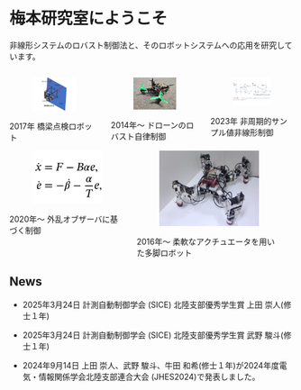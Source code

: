 <!-- # トップページ -->

<h1 class="title has-text-centered">梅本研究室にようこそ</h1>
<p class="content has-text-centered">非線形システムのロバスト制御法と、そのロボットシステムへの応用を研究しています。</p>

<!-- 画像は4:3で用意 -->
<div class="columns">
    <div class="column">
        <div class="card">
            <div class="card-image">
                <a href="./?id=/research/bridge"><figure class="image">
                <img
                    src="./img/bridge.png"
                />
                </figure></a>
            </div>
            <div class="card-content">
                <div class="content has-text-weight-semibold has-text-centered">
2017年 橋梁点検ロボット
                </div>
            </div>
        </div>
    </div>
    <div class="column">
        <div class="card">
            <div class="card-image">
                <a href="./?id=/research/drone"><figure class="image">
                <img
                    src="./img/drone.jpg"
                />
                </figure></a>
            </div>
            <div class="card-content">
                <div class="content has-text-weight-semibold has-text-centered">
2014年～ ドローンのロバスト自律制御
                </a></div>
            </div>
        </div>
    </div>
    <div class="column">
        <div class="card">
            <!-- <header class="card-header">
                <p class="card-header-title">Component</p>
            </header> -->
            <div class="card-image">
                <a href="./?id=/research/aperiodic"><figure class="image">
                <img
                    src="./img/Aperiodic.png"
                />
                </figure></a>
            </div>
            <div class="card-content">
                <div class="content has-text-weight-semibold has-text-centered has-text-inherit is-text">
2023年 非周期的サンプル値非線形制御
                </div>
            </div>
        </a></div>
    </div>
</div>
<div class="columns">
    <div class="column">
        <div class="card">
            <div class="card-image">
                <a href="./?id=/research/dob"><figure class="image">
                <img
                    src="./img/DOb.png"
                />
                </figure></a>
            </div>
            <div class="card-content">
                <div class="content has-text-weight-semibold has-text-centered has-text-inherit is-text">
2020年～ 外乱オブザーバに基づく制御
                </div>
            </div>
        </div>
    </div>
    <div class="column">
        <div class="card">
            <div class="card-image">
                <figure class="image">
                <img
                    src="./img/legged.jpg"
                />
                </figure>
            </div>
            <div class="card-content">
                <div class="content has-text-weight-medium has-text-centered">
2016年～ 柔軟なアクチュエータを用いた多脚ロボット
                </div>
            </div>
        </div>
    </div>
    <div class="column"></div>
</div>
<!-- お知らせ -->
<div class="columns is-centered mb-5">
    <div class="column is-three-fifths">

## News

<!-- * 2025年5月 システム制御情報学会 SCI'25で発表予定 -->
* 2025年3月24日 計測自動制御学会 (SICE) 北陸支部優秀学生賞 上田 崇人(修士１年)
* 2025年3月24日 計測自動制御学会 (SICE) 北陸支部優秀学生賞 武野 駿斗(修士１年)
* 2024年9月14日 上田 崇人、武野 駿斗、牛田 和希(修士１年)が2024年度電気・情報関係学会北陸支部連合大会 (JHES2024)で発表しました。

    </div>
</div>

